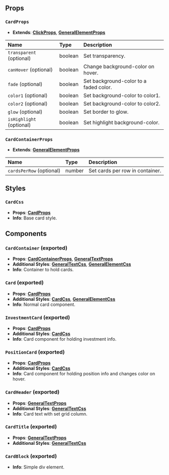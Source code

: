 ## Props

### `CardProps`
- **Extends**: [**ClickProps**](/docs/dev-docs/frontend/components/atoms/Button#clickprops-exported), [**GeneralElementProps**](/docs/dev-docs/frontend/components/general-interfaces#generalelementprops-exported)

| Name | Type | Description                                                          |
| :--- | :--- | :------------------------------------------------------------------- |
| `transparent` (optional) | boolean | Set transparency.
| `canHover` (optional) | boolean | Change background-color on hover.
| `fade` (optional) | boolean | Set background-color to a faded color.
| `color1` (optional) | boolean | Set background-color to color1.
| `color2` (optional) | boolean | Set background-color to color2.
| `glow` (optional) | boolean | Set border to glow.
| `isHighlight` (optional) | boolean | Set highlight background-color.

### `CardContainerProps`
- **Extends**: [**GeneralElementProps**](/docs/dev-docs/frontend/components/general-interfaces#generalelementprops-exported)

| Name | Type | Description                                                          |
| :--- | :--- | :------------------------------------------------------------------- |
| `cardsPerRow` (optional) | number | Set cards per row in container.

## Styles

### `CardCss`
- **Props**: [**CardProps**](/docs/dev-docs/frontend/components/atoms/Card#cardprops)
- **Info**: Base card style.

## Components

### `CardContainer` (exported)
- **Props**: [**CardContainerProps**](/docs/dev-docs/frontend/components/atoms/Card#cardcontainerprops), [**GeneralTextProps**](/docs/dev-docs/frontend/components/atoms/Typography#generaltextprops-exported)
- **Additional Styles**: [**GeneralTextCss**](/docs/dev-docs/frontend/components/atoms/Typography#generaltextcss-exported), [**GeneralElementCss**](/docs/dev-docs/frontend/components/general-interfaces#generalelementcss-exported)
- **Info**: Container to hold cards.

### `Card` (exported)
- **Props**: [**CardProps**](/docs/dev-docs/frontend/components/atoms/Card#cardprops)
- **Additional Styles**: [**CardCss**](/docs/dev-docs/frontend/components/atoms/Card#cardcss), [**GeneralElementCss**](/docs/dev-docs/frontend/components/general-interfaces#generalelementcss-exported)
- **Info**: Normal card component.

### `InvestmentCard` (exported)
- **Props**: [**CardProps**](/docs/dev-docs/frontend/components/atoms/Card#cardprops)
- **Additional Styles**: [**CardCss**](/docs/dev-docs/frontend/components/atoms/Card#cardcss)
- **Info**: Card component for holding investment info.

### `PositionCard` (exported)
- **Props**: [**CardProps**](/docs/dev-docs/frontend/components/atoms/Card#cardprops)
- **Additional Styles**: [**CardCss**](/docs/dev-docs/frontend/components/atoms/Card#cardcss)
- **Info**: Card component for holding position info and changes color on hover.

### `CardHeader` (exported)
- **Props**: [**GeneralTextProps**](/docs/dev-docs/frontend/components/atoms/Typography#generaltextprops-exported)
- **Additional Styles**: [**GeneralTextCss**](/docs/dev-docs/frontend/components/atoms/Typography#generaltextcss-exported)
- **Info**: Card text with set grid column.

### `CardTitle` (exported)
- **Props**: [**GeneralTextProps**](/docs/dev-docs/frontend/components/atoms/Typography#generaltextprops-exported)
- **Additional Styles**: [**GeneralTextCss**](/docs/dev-docs/frontend/components/atoms/Typography#generaltextcss-exported)

### `CardBlock` (exported)
- **Info**: Simple div element.
